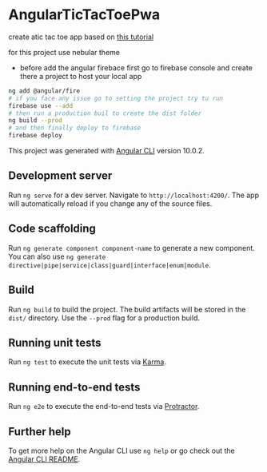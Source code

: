 # AngularTicTacToePwa

create atic tac toe app based on [this tutorial](https://www.youtube.com/watch?v=G0bBLvWXBvc&ab_channel=Fireship)

for this project use nebular theme

- before add the angular firebace first go to firebase console and create there a project to host your local app
```bash
ng add @angular/fire
# if you face any issue go to setting the project try tu run
firebase use --add
# then run a production buil to create the dist folder
ng build --prod
# and then finally deploy to firebase
firebase deploy
```


This project was generated with [Angular CLI](https://github.com/angular/angular-cli) version 10.0.2.

## Development server

Run `ng serve` for a dev server. Navigate to `http://localhost:4200/`. The app will automatically reload if you change any of the source files.

## Code scaffolding

Run `ng generate component component-name` to generate a new component. You can also use `ng generate directive|pipe|service|class|guard|interface|enum|module`.

## Build

Run `ng build` to build the project. The build artifacts will be stored in the `dist/` directory. Use the `--prod` flag for a production build.

## Running unit tests

Run `ng test` to execute the unit tests via [Karma](https://karma-runner.github.io).

## Running end-to-end tests

Run `ng e2e` to execute the end-to-end tests via [Protractor](http://www.protractortest.org/).

## Further help

To get more help on the Angular CLI use `ng help` or go check out the [Angular CLI README](https://github.com/angular/angular-cli/blob/master/README.md).
